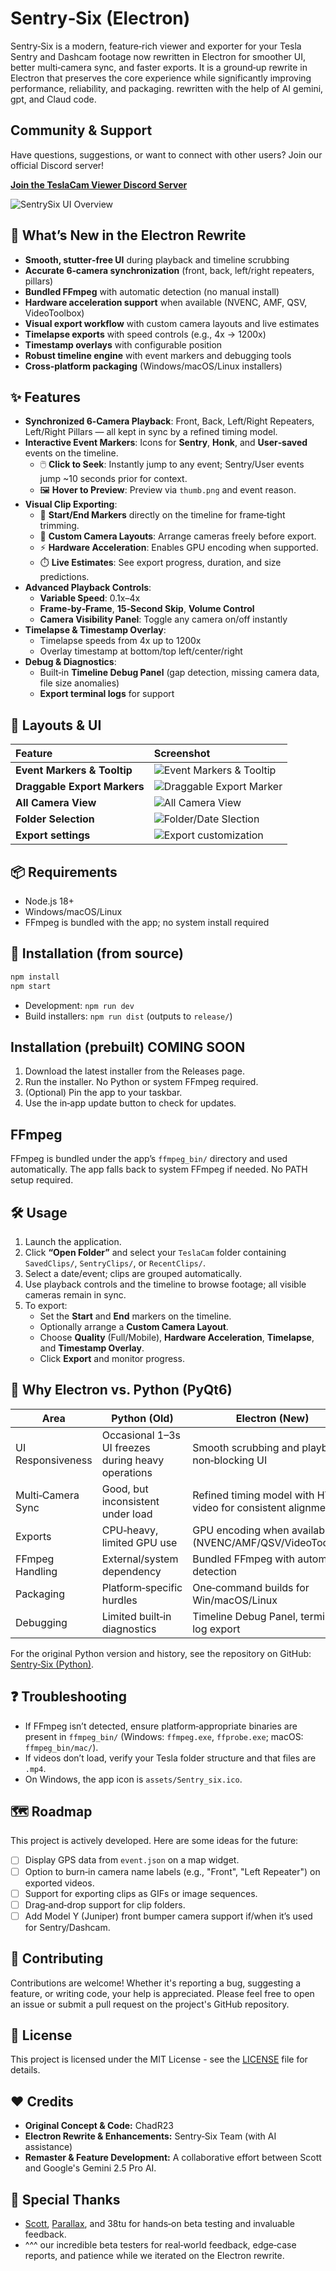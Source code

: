 # Sentry‑Six (Electron)

Sentry‑Six is a modern, feature‑rich viewer and exporter for your Tesla Sentry and Dashcam footage now rewritten in Electron for smoother UI, better multi‑camera sync, and faster exports. It is a ground‑up rewrite in Electron that preserves the core experience while significantly improving performance, reliability, and packaging. rewritten with the help of AI gemini, gpt, and Claud code.


## Community & Support

Have questions, suggestions, or want to connect with other users? Join our official Discord server!

**[Join the TeslaCam Viewer Discord Server](https://discord.com/invite/9QZEzVwdnt)**

![SentrySix UI Overview](Screenshots/allcams.png)

## 🚀 What’s New in the Electron Rewrite

- **Smooth, stutter‑free UI** during playback and timeline scrubbing
- **Accurate 6‑camera synchronization** (front, back, left/right repeaters, pillars)
- **Bundled FFmpeg** with automatic detection (no manual install)
- **Hardware acceleration support** when available (NVENC, AMF, QSV, VideoToolbox)
- **Visual export workflow** with custom camera layouts and live estimates
- **Timelapse exports** with speed controls (e.g., 4x → 1200x)
- **Timestamp overlays** with configurable position
- **Robust timeline engine** with event markers and debugging tools
- **Cross‑platform packaging** (Windows/macOS/Linux installers)

## ✨ Features

- **Synchronized 6‑Camera Playback**: Front, Back, Left/Right Repeaters, Left/Right Pillars — all kept in sync by a refined timing model.
- **Interactive Event Markers**: Icons for **Sentry**, **Honk**, and **User‑saved** events on the timeline.
  - 🖱️ **Click to Seek**: Instantly jump to any event; Sentry/User events jump ~10 seconds prior for context.
  - 🖼️ **Hover to Preview**: Preview via `thumb.png` and event reason.
- **Visual Clip Exporting**:
  - 🚩 **Start/End Markers** directly on the timeline for frame‑tight trimming.
  - 🧩 **Custom Camera Layouts**: Arrange cameras freely before export.
  - ⚡ **Hardware Acceleration**: Enables GPU encoding when supported.
  - ⏱️ **Live Estimates**: See export progress, duration, and size predictions.
- **Advanced Playback Controls**:
  - **Variable Speed**: 0.1x–4x
  - **Frame‑by‑Frame**, **15‑Second Skip**, **Volume Control**
  - **Camera Visibility Panel**: Toggle any camera on/off instantly
- **Timelapse & Timestamp Overlay**:
  - Timelapse speeds from 4x up to 1200x
  - Overlay timestamp at bottom/top left/center/right
- **Debug & Diagnostics**:
  - Built‑in **Timeline Debug Panel** (gap detection, missing camera data, file size anomalies)
  - **Export terminal logs** for support

## 📸 Layouts & UI

| Feature | Screenshot |
| :--- | :--- |
| **Event Markers & Tooltip** | ![Event Markers & Tooltip](Screenshots/eventmarkers.png) |
| **Draggable Export Markers** | ![Draggable Export Marker](Screenshots/eventmarkers.png) |
| **All Camera View** | ![All Camera View](Screenshots/allcams.png) |
| **Folder Selection** | ![Folder/Date Slection](Screenshots/folderselection.png) |
| **Export settings** | ![Export customization](Screenshots/exportsettings.png) |

## 📦 Requirements

- Node.js 18+
- Windows/macOS/Linux
- FFmpeg is bundled with the app; no system install required

## 🧰 Installation (from source)

```bash
npm install
npm start
```

- Development: `npm run dev`
- Build installers: `npm run dist` (outputs to `release/`)

## Installation (prebuilt) COMING SOON

1. Download the latest installer from the Releases page.
2. Run the installer. No Python or system FFmpeg required.
3. (Optional) Pin the app to your taskbar.
4. Use the in‑app update button to check for updates.

## FFmpeg

FFmpeg is bundled under the app’s `ffmpeg_bin/` directory and used automatically. The app falls back to system FFmpeg if needed. No PATH setup required.

## 🛠️ Usage

1. Launch the application.
2. Click **“Open Folder”** and select your `TeslaCam` folder containing `SavedClips/`, `SentryClips/`, or `RecentClips/`.
3. Select a date/event; clips are grouped automatically.
4. Use playback controls and the timeline to browse footage; all visible cameras remain in sync.
5. To export:
   - Set the **Start** and **End** markers on the timeline.
   - Optionally arrange a **Custom Camera Layout**.
   - Choose **Quality** (Full/Mobile), **Hardware Acceleration**, **Timelapse**, and **Timestamp Overlay**.
   - Click **Export** and monitor progress.

## 🔁 Why Electron vs. Python (PyQt6)

| Area | Python (Old) | Electron (New) |
| --- | --- | --- |
| UI Responsiveness | Occasional 1–3s UI freezes during heavy operations | Smooth scrubbing and playback, non‑blocking UI |
| Multi‑Camera Sync | Good, but inconsistent under load | Refined timing model with HTML5 video for consistent alignment |
| Exports | CPU‑heavy, limited GPU use | GPU encoding when available (NVENC/AMF/QSV/VideoToolbox) |
| FFmpeg Handling | External/system dependency | Bundled FFmpeg with automatic detection |
| Packaging | Platform‑specific hurdles | One‑command builds for Win/macOS/Linux |
| Debugging | Limited built‑in diagnostics | Timeline Debug Panel, terminal log export |

For the original Python version and history, see the repository on GitHub: [Sentry‑Six (Python)](https://github.com/ChadR23/Sentry-Six/tree/oldmain).

## ❓ Troubleshooting

- If FFmpeg isn’t detected, ensure platform‑appropriate binaries are present in `ffmpeg_bin/` (Windows: `ffmpeg.exe`, `ffprobe.exe`; macOS: `ffmpeg_bin/mac/`).
- If videos don’t load, verify your Tesla folder structure and that files are `.mp4`.
- On Windows, the app icon is `assets/Sentry_six.ico`.

## 🗺️ Roadmap

This project is actively developed. Here are some ideas for the future:

- [ ] Display GPS data from `event.json` on a map widget.
- [ ] Option to burn‑in camera name labels (e.g., "Front", "Left Repeater") on exported videos.
- [ ] Support for exporting clips as GIFs or image sequences.
- [ ] Drag‑and‑drop support for clip folders.
- [ ] Add Model Y (Juniper) front bumper camera support if/when it’s used for Sentry/Dashcam.

## 🙌 Contributing

Contributions are welcome! Whether it's reporting a bug, suggesting a feature, or writing code, your help is appreciated. Please feel free to open an issue or submit a pull request on the project's GitHub repository.

## 📜 License

This project is licensed under the MIT License - see the [LICENSE](LICENSE) file for details.

## ❤️ Credits

- **Original Concept & Code:** ChadR23
- **Electron Rewrite & Enhancements:** Sentry‑Six Team (with AI assistance)
- **Remaster & Feature Development:** A collaborative effort between Scott and Google's Gemini 2.5 Pro AI.



## 🙏 Special Thanks

- [Scott](https://github.com/Scottmg1), [Parallax](https://github.com/DennisGarvey), and 38tu for hands‑on beta testing and invaluable feedback.
- ^^^ our incredible beta testers for real‑world feedback, edge‑case reports, and patience while we iterated on the Electron rewrite.
